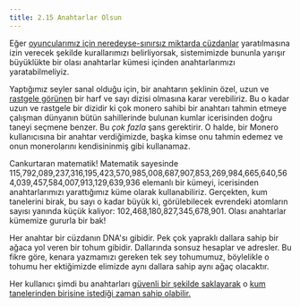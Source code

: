```yaml
---
title: 2.15 Anahtarlar Olsun
---
```


Eğer [oyuncularımız için neredeyse-sınırsız miktarda
cüzdanlar](2.14_wallets.md) yaratılmasına izin verecek şekilde
kurallarımızı belirliyorsak, sistemimizde bununla yarışır büyüklükte
bir olası anahtarlar kümesi içinden anahtarlarımızı yaratabilmeliyiz.

Yaptığımız seyler sanal olduğu için, bir anahtarın şeklinin özel, uzun
ve [rastgele görünen](2.17_random.md) bir harf ve sayı dizisi olmasına
karar verebiliriz.  Bu o kadar uzun ve rastgele bir dizidir ki çok
monero sahibi bir anahtarı tahmin etmeye çalışman dünyanın bütün
sahillerinde bulunan kumlar icerisinden doğru taneyi seçmene benzer.
Bu *çok fazla* şans gerektirir.  O halde, bir Monero kullanıcısına bir
anahtar verdiğimizde, başka kimse onu tahmin edemez ve onun
monerolarını kendisininmiş gibi kullanamaz.

Cankurtaran matematik!  Matematik sayesinde
115,792,089,237,316,195,423,570,985,008,687,907,853,269,984,665,640,564,039,457,584,007,913,129,639,936
elemanlı bir kümeyi, icerisinden anahtarlarımızı yarattığımız küme
olarak kullanabiliriz.  Gerçekten, kum tanelerini birak, bu sayı o
kadar büyük ki, görülebilecek evrendeki atomların sayısı yanında küçük
kaliyor: 102,468,180,827,345,678,901.  Olası anahtarlar kümemize
gururla bir bak!

Her anahtar bir cüzdanın DNA'sı gibidir.  Pek çok yapraklı dallara
sahip bir ağaca yol veren bir tohum gibidir.  Dallarında sonsuz
hesaplar ve adresler.  Bu fikre göre, kenara yazmamızı gereken tek sey
tohumumuz, böylelikle o tohumu her ektiğimizde elimizde aynı dallara
sahip aynı ağaç olacaktır.

Her kullanıcı şimdi bu anahtarları [güvenli bir şekilde
saklayarak](2.19_from_keys_to_seeds.md) o [kum tanelerinden birisine
istediği zaman sahip olabilir.](2.16_key_selection.md)

